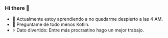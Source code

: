 ### Hi there 👋

- 🌱 Actualmente estoy aprendiendo a no quedarme despierto a las 4 AM.
- 💬 Preguntame de todo menos Kotlin.
- ⚡ Dato divertido: Entre más procrastino hago un mejor trabajo.

<!--
**Chocoyito/Chocoyito** is a ✨ _special_ ✨ repository because its `README.md` (this file) appears on your GitHub profile.

Here are some ideas to get you started:

- 🔭 I’m currently working on ...

- 👯 I’m looking to collaborate on ...
- 🤔 I’m looking for help with ...

- 📫 How to reach me: ...
- 😄 Pronouns: ...

-->
